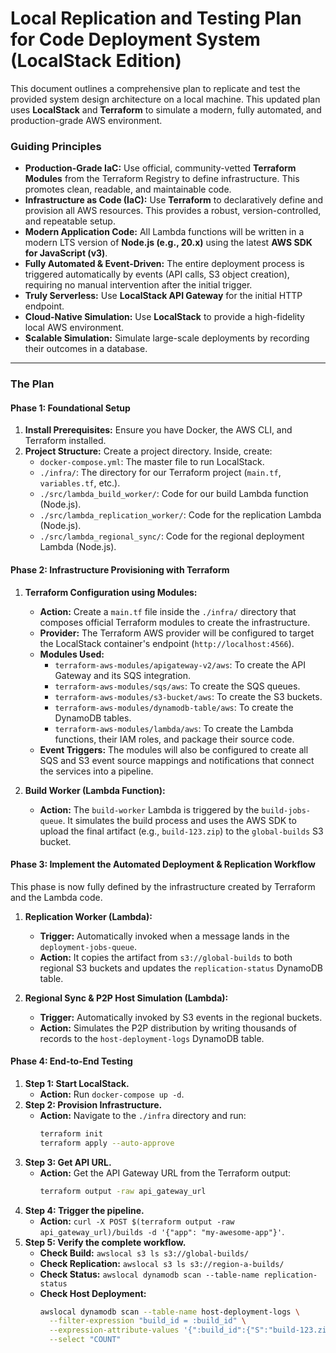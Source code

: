 # Local Replication and Testing Plan for Code Deployment System (LocalStack Edition)

This document outlines a comprehensive plan to replicate and test the provided system design architecture on a local machine. This updated plan uses **LocalStack** and **Terraform** to simulate a modern, fully automated, and production-grade AWS environment.

### Guiding Principles

*   **Production-Grade IaC:** Use official, community-vetted **Terraform Modules** from the Terraform Registry to define infrastructure. This promotes clean, readable, and maintainable code.
*   **Infrastructure as Code (IaC):** Use **Terraform** to declaratively define and provision all AWS resources. This provides a robust, version-controlled, and repeatable setup.
*   **Modern Application Code:** All Lambda functions will be written in a modern LTS version of **Node.js (e.g., 20.x)** using the latest **AWS SDK for JavaScript (v3)**.
*   **Fully Automated & Event-Driven:** The entire deployment process is triggered automatically by events (API calls, S3 object creation), requiring no manual intervention after the initial trigger.
*   **Truly Serverless:** Use **LocalStack API Gateway** for the initial HTTP endpoint.
*   **Cloud-Native Simulation:** Use **LocalStack** to provide a high-fidelity local AWS environment.
*   **Scalable Simulation:** Simulate large-scale deployments by recording their outcomes in a database.

---

### The Plan

#### Phase 1: Foundational Setup

1.  **Install Prerequisites:** Ensure you have Docker, the AWS CLI, and Terraform installed.
2.  **Project Structure:** Create a project directory. Inside, create:
    *   `docker-compose.yml`: The master file to run LocalStack.
    *   `./infra/`: The directory for our Terraform project (`main.tf`, `variables.tf`, etc.).
    *   `./src/lambda_build_worker/`: Code for our build Lambda function (Node.js).
    *   `./src/lambda_replication_worker/`: Code for the replication Lambda (Node.js).
    *   `./src/lambda_regional_sync/`: Code for the regional deployment Lambda (Node.js).

#### Phase 2: Infrastructure Provisioning with Terraform

1.  **Terraform Configuration using Modules:**
    *   **Action:** Create a `main.tf` file inside the `./infra/` directory that composes official Terraform modules to create the infrastructure.
    *   **Provider:** The Terraform AWS provider will be configured to target the LocalStack container's endpoint (`http://localhost:4566`).
    *   **Modules Used:**
        *   `terraform-aws-modules/apigateway-v2/aws`: To create the API Gateway and its SQS integration.
        *   `terraform-aws-modules/sqs/aws`: To create the SQS queues.
        *   `terraform-aws-modules/s3-bucket/aws`: To create the S3 buckets.
        *   `terraform-aws-modules/dynamodb-table/aws`: To create the DynamoDB tables.
        *   `terraform-aws-modules/lambda/aws`: To create the Lambda functions, their IAM roles, and package their source code.
    *   **Event Triggers:** The modules will also be configured to create all SQS and S3 event source mappings and notifications that connect the services into a pipeline.

2.  **Build Worker (Lambda Function):**
    *   **Action:** The `build-worker` Lambda is triggered by the `build-jobs-queue`. It simulates the build process and uses the AWS SDK to upload the final artifact (e.g., `build-123.zip`) to the `global-builds` S3 bucket.

#### Phase 3: Implement the Automated Deployment & Replication Workflow

This phase is now fully defined by the infrastructure created by Terraform and the Lambda code.

1.  **Replication Worker (Lambda):**
    *   **Trigger:** Automatically invoked when a message lands in the `deployment-jobs-queue`.
    *   **Action:** It copies the artifact from `s3://global-builds` to both regional S3 buckets and updates the `replication-status` DynamoDB table.

2.  **Regional Sync & P2P Host Simulation (Lambda):**
    *   **Trigger:** Automatically invoked by S3 events in the regional buckets.
    *   **Action:** Simulates the P2P distribution by writing thousands of records to the `host-deployment-logs` DynamoDB table.

#### Phase 4: End-to-End Testing

1.  **Step 1: Start LocalStack.**
    *   **Action:** Run `docker-compose up -d`.
2.  **Step 2: Provision Infrastructure.**
    *   **Action:** Navigate to the `./infra` directory and run:
        ```bash
        terraform init
        terraform apply --auto-approve
        ```
3.  **Step 3: Get API URL.**
    *   **Action:** Get the API Gateway URL from the Terraform output:
        ```bash
        terraform output -raw api_gateway_url
        ```
4.  **Step 4: Trigger the pipeline.**
    *   **Action:** `curl -X POST $(terraform output -raw api_gateway_url)/builds -d '{"app": "my-awesome-app"}'`.
5.  **Step 5: Verify the complete workflow.**
    *   **Check Build:** `awslocal s3 ls s3://global-builds/`
    *   **Check Replication:** `awslocal s3 ls s3://region-a-builds/`
    *   **Check Status:** `awslocal dynamodb scan --table-name replication-status`
    *   **Check Host Deployment:**
        ```bash
        awslocal dynamodb scan --table-name host-deployment-logs \
          --filter-expression "build_id = :build_id" \
          --expression-attribute-values '{":build_id":{"S":"build-123.zip"}}' \
          --select "COUNT"
        ```